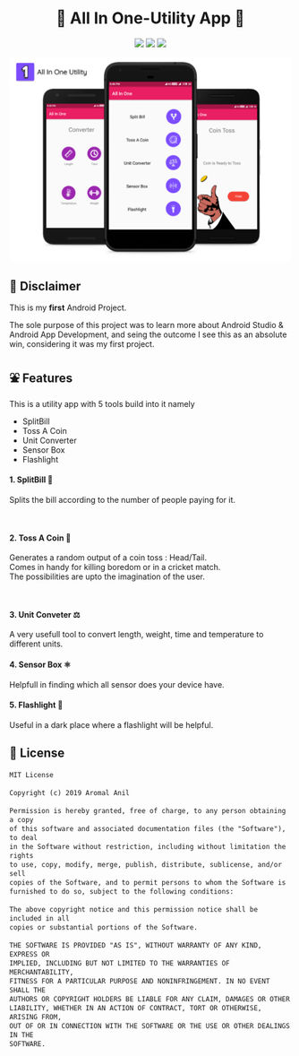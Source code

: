 <h1 align="center">📱 All In One-Utility App 📱</h1>
<div align="center">
  
  <img src="https://img.shields.io/github/license/aromalanil/All_In_One">
  <img src="https://img.shields.io/github/repo-size/aromalanil/All_In_One">
  <img src="https://img.shields.io/github/v/release/aromalanil/All_In_One">
  
</div>


![App Mockup](https://github.com/aromalanil/All_In_One/blob/master/art/App_Mockup.png "App Demo")



## 🚩 Disclaimer

This is my **first** Android Project.

The sole purpose of this project was to learn more about Android Studio & Android App Development, and seing the outcome I see this as an absolute win, considering it was my first project.
</br>

## ⛲ Features

This is a utility app with 5 tools build into it namely
* SplitBill 
* Toss A Coin 
* Unit Converter
* Sensor Box 
* Flashlight


#### 1. SplitBill 💸

Splits the bill according to the number of people paying for it.

</br>

#### 2. Toss A Coin 🎲

Generates a random output of a coin toss : Head/Tail.   
Comes in handy for killing boredom or in a cricket match.  
The possibilities are upto the imagination of the user.  

</br>

#### 3. Unit Conveter ⚖️

A very usefull tool to convert length, weight, time and temperature to different units.
</br>

#### 4. Sensor Box ⚛️

Helpfull in finding which all sensor does your device have.
</br>

#### 5. Flashlight 🔦
Useful in a dark place where a flashlight will be helpful.
</br>

## 📜 License
```
MIT License

Copyright (c) 2019 Aromal Anil

Permission is hereby granted, free of charge, to any person obtaining a copy
of this software and associated documentation files (the "Software"), to deal
in the Software without restriction, including without limitation the rights
to use, copy, modify, merge, publish, distribute, sublicense, and/or sell
copies of the Software, and to permit persons to whom the Software is
furnished to do so, subject to the following conditions:

The above copyright notice and this permission notice shall be included in all
copies or substantial portions of the Software.

THE SOFTWARE IS PROVIDED "AS IS", WITHOUT WARRANTY OF ANY KIND, EXPRESS OR
IMPLIED, INCLUDING BUT NOT LIMITED TO THE WARRANTIES OF MERCHANTABILITY,
FITNESS FOR A PARTICULAR PURPOSE AND NONINFRINGEMENT. IN NO EVENT SHALL THE
AUTHORS OR COPYRIGHT HOLDERS BE LIABLE FOR ANY CLAIM, DAMAGES OR OTHER
LIABILITY, WHETHER IN AN ACTION OF CONTRACT, TORT OR OTHERWISE, ARISING FROM,
OUT OF OR IN CONNECTION WITH THE SOFTWARE OR THE USE OR OTHER DEALINGS IN THE
SOFTWARE.
```
